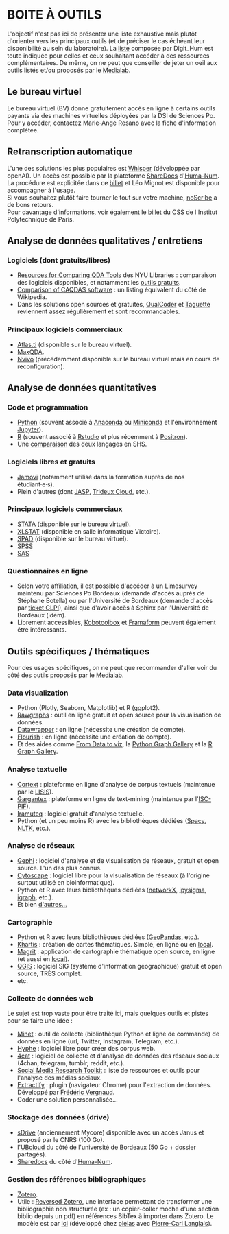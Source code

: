 # BOITE À OUTILS

L'objectif n'est pas ici de présenter une liste exhaustive mais plutôt d'orienter vers les principaux outils (et de préciser le cas échéant leur disponibilité au sein du laboratoire).
La [liste](https://digithum.huma-num.fr/ressources/boiteaoutils/) composée par Digit_Hum est toute indiquée pour celles et ceux souhaitant accéder à des ressources complémentaires.
De même, on ne peut que conseiller de jeter un oeil aux outils listés et/ou proposés par le [Medialab](https://medialab.sciencespo.fr/en/tools/). 

## Le bureau virtuel
Le bureau virtuel (BV) donne gratuitement accès en ligne à certains outils payants via des machines virtuelles déployées par la DSI de Sciences Po.\
Pour y accéder, contactez Marie-Ange Resano avec la fiche d'information complétée.

## Retranscription automatique
L'une des solutions les plus populaires est [Whisper](https://github.com/openai/whisper) (développée par openAI). Un accès est possible par la plateforme [ShareDocs](https://documentation.huma-num.fr/sharedocs-stockage/) d'[Huma-Num](https://www.huma-num.fr/). La procédure est explicitée dans ce [billet](https://agepouvoir.hypotheses.org/494) et Léo Mignot est disponible pour accompagner à l'usage.\
Si vous souhaitez plutôt faire tourner le tout sur votre machine, [noScribe](https://github.com/kaixxx/noScribe) a de bons retours.\
Pour davantage d'informations, voir également le [billet](https://www.css.cnrs.fr/fr/whisper-pour-retranscrire-des-entretiens2/) du CSS de l'Institut Polytechnique de Paris.

## Analyse de données qualitatives / entretiens
### Logiciels (dont gratuits/libres)
- [Resources for Comparing QDA Tools](https://guides.nyu.edu/QDA/comparison) des NYU Libraries : comparaison des logiciels disponibles, et notamment les [outils gratuits](https://guides.nyu.edu/QDA/FLOSSQDA).
- [Comparison of CAQDAS software](https://en.wikipedia.org/wiki/Computer-assisted_qualitative_data_analysis_software#Free_.2F_open_source_software_for_CAQDAS) : un listing équivalent du côté de Wikipedia.
- Dans les solutions open sources et gratuites, [QualCoder](https://qualcoder.wordpress.com/) et [Taguette](https://www.taguette.org/fr/) reviennent assez régulièrement et sont recommandables.

### Principaux logiciels commerciaux
- [Atlas.ti](https://atlasti.com/fr) (disponible sur le bureau virtuel).
- [MaxQDA](https://www.maxqda.com/fr).
- [Nvivo](https://lumivero.com/products/nvivo/) (précédemment disponible sur le bureau virtuel mais en cours de reconfiguration).

## Analyse de données quantitatives
### Code et programmation
- [Python](https://www.python.org/) (souvent associé à [Anaconda](https://www.anaconda.com/) ou [Miniconda](https://docs.conda.io/projects/miniconda/en/latest/) et l'environnement [Jupyter](https://jupyter.org/)).
- [R](https://www.r-project.org/) (souvent associé à [Rstudio](https://www.rstudio.com/categories/rstudio-ide/) et plus récemment à [Positron](https://github.com/posit-dev/positron)).
- Une [comparaison](https://mthh.github.io/presentation-python-r-shs/#/title-slide) des deux langages en SHS.

### Logiciels libres et gratuits
- [Jamovi](https://www.jamovi.org/) (notamment utilisé dans la formation auprès de nos étudiant·e·s).
- Plein d'autres (dont [JASP](https://jasp-stats.org/), [Trideux Cloud](https://trideux.cloud/), etc.).

### Principaux logiciels commerciaux
- [STATA](https://www.stata.com/) (disponible sur le bureau virtuel).
- [XLSTAT](https://www.xlstat.com/fr/) (disponible en salle informatique Victoire).
- [SPAD](https://ia-data-analytics.fr/logiciel-data-mining/analyse-de-donnees/) (disponible sur le bureau virtuel).
- [SPSS](https://www.ibm.com/fr-fr/spss)
- [SAS](https://www.sas.com/fr_fr/home.html)

### Questionnaires en ligne
- Selon votre affiliation, il est possible d'accéder à un Limesurvey maintenu par Sciences Po Bordeaux (demande d'accès auprès de Stéphane Botella) ou par l'Université de Bordeaux (demande d'accès par [ticket GLPI](https://assistance.u-bordeaux.fr/front/helpdesk.public.php)), ainsi que d'avoir accès à Sphinx par l'Université de Bordeaux (idem).
- Librement accessibles, [Kobotoolbox](https://www.kobotoolbox.org/) et [Framaform](https://framaforms.org/abc/fr) peuvent également être intéressants.

## Outils spécifiques / thématiques
Pour des usages spécifiques, on ne peut que recommander d'aller voir du côté des outils proposés par le [Medialab](https://medialab.sciencespo.fr/en/tools/).

### Data visualization
- Python (Plotly, Seaborn, Matplotlib) et R (ggplot2).
- [Rawgraphs](https://www.rawgraphs.io/) : outil en ligne gratuit et open source pour la visualisation de données.
- [Datawrapper](https://www.datawrapper.de/) : en ligne  (nécessite une création de compte).
- [Flourish](https://flourish.studio/) : en ligne  (nécessite une création de compte).
- Et des aides comme [From Data to viz](https://www.data-to-viz.com/), la [Python Graph Gallery](https://python-graph-gallery.com/) et la [R Graph Gallery](https://r-graph-gallery.com/).

### Analyse textuelle
- [Cortext](https://docs.cortext.net/) : plateforme en ligne d'analyse de corpus textuels (maintenue par le [LISIS](http://umr-lisis.fr/cortext/)).
- [Gargantex](https://www.gargantext.org/) : plateforme en ligne de text-mining (maintenue par l'[ISC-PIF](https://iscpif.fr/gargantext/a-propos/)).
- [Iramuteq](https://iramuteq.org/) : logiciel gratuit d'analyse textuelle.
- Python (et un peu moins R) avec les bibliothèques dédiées ([Spacy](https://spacy.io/), [NLTK](https://www.nltk.org/), etc.).

### Analyse de réseaux
- [Gephi](https://gephi.org/) : logiciel d'analyse et de visualisation de réseaux, gratuit et open source. L'un des plus connus.
- [Cytoscape](https://cytoscape.org/) : logiciel libre pour la visualisation de réseaux (à l'origine surtout utilisé en bioinformatique).
- Python et R avec leurs bibliothèques dédiées ([networkX](https://networkx.org/), [ipysigma](https://github.com/medialab/ipysigma), [igraph](https://r.igraph.org/), etc.).
- Et bien [d'autres…](https://project-awesome.org/briatte/awesome-network-analysis)

### Cartographie
- Python et R avec leurs bibliothèques dédiées ([GeoPandas](https://geopandas.org/en/stable/), etc.).
- [Khartis](https://www.sciencespo.fr/cartographie/khartis/) : création de cartes thématiques. Simple, en ligne ou en [local](https://www.sciencespo.fr/cartographie/khartis/#download).
- [Magrit](https://magrit.cnrs.fr/) : application de cartographie thématique open source, en ligne (et aussi en [local](https://magrit.cnrs.fr/download/)).
- [QGIS](https://qgis.org) : logiciel SIG (système d'information géographique) gratuit et open source, TRÈS complet.
- etc.

### Collecte de données web
Le sujet est trop vaste pour être traité ici, mais quelques outils et pistes pour se faire une idée :
- [Minet](https://medialab.sciencespo.fr/outils/minet/) : outil de collecte (bibliothèque Python et ligne de commande) de données en ligne (url, Twitter, Instagram, Telegram, etc.).
- [Hyphe](https://medialab.sciencespo.fr/outils/hyphe/) : logiciel libre pour créer des corpus web.
- [4cat](https://www.4cat.nl/) : logiciel de collecte et d'analyse de données des réseaux sociaux (4chan, telegram, tumblr, reddit, etc.).
- [Social Media Research Toolkit](https://socialmedialab.ca/apps/social-media-research-toolkit-2/) : liste de ressources et outils pour l'analyse des médias sociaux.
- [Extractify](https://github.com/fredericvergnaud/extractify/wiki) : plugin (navigateur Chrome) pour l'extraction de données. Développé par [Frédéric Vergnaud](https://mate-shs.cnrs.fr/actions/tutomate/tuto27-extractify-frederic-vergnaud/).
- Coder une solution personnalisée…

### Stockage des données (drive)
- [sDrive](https://ods.cnrs.fr/sdrive.php) (anciennement Mycore) disponible avec un accès Janus et proposé par le CNRS (100 Go).
- l'[UBcloud](https://ubcloud.u-bordeaux.fr) du côté de l'université de Bordeaux (50 Go + dossier partagés).
- [Sharedocs](https://documentation.huma-num.fr/sharedocs-stockage/) du côté d'[Huma-Num](https://www.huma-num.fr/).

### Gestion des références bibliographiques
- [Zotero](https://www.zotero.org/).
- Utile : [Reversed Zotero](https://huggingface.co/spaces/PleIAs/Reversed-Zotero), une interface permettant de transformer une bibliographie non structurée (ex : un copier-coller moche d'une section biblio depuis un pdf) en références BibTex à importer dans Zotero. Le modèle est par [ici](https://huggingface.co/PleIAs/BibTexer) (développé chez [pleias](https://pleias.fr/) avec [Pierre-Carl Langlais](https://x.com/Dorialexander)).
